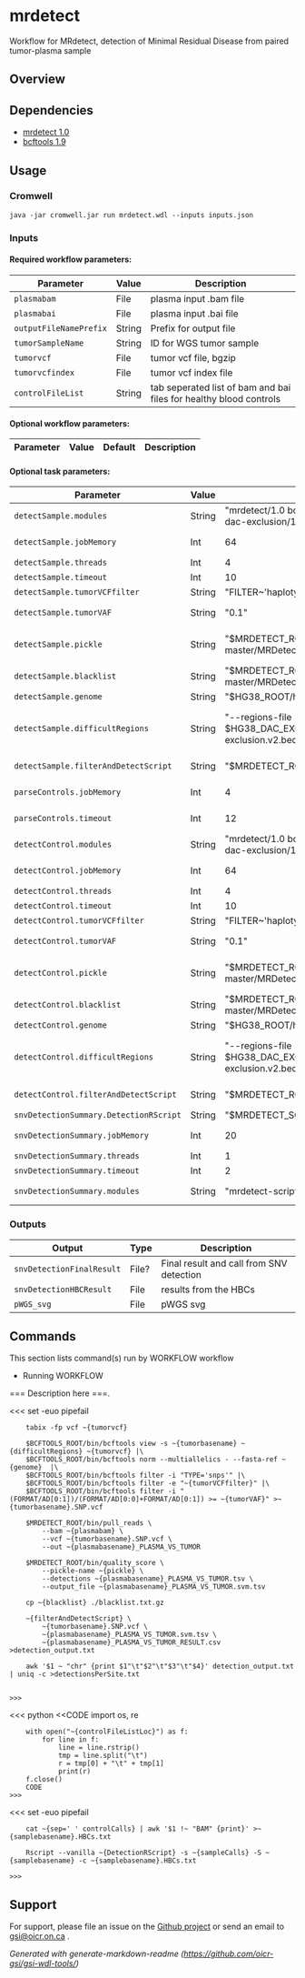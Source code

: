 # mrdetect

Workflow for MRdetect, detection of Minimal Residual Disease from paired tumor-plasma sample

## Overview

## Dependencies

* [mrdetect 1.0](https://ctl.cornell.edu/technology/mrdetect-license-request/)
* [bcftools 1.9](https://github.com/samtools/bcftools)


## Usage

### Cromwell
```
java -jar cromwell.jar run mrdetect.wdl --inputs inputs.json
```

### Inputs

#### Required workflow parameters:
Parameter|Value|Description
---|---|---
`plasmabam`|File|plasma input .bam file
`plasmabai`|File|plasma input .bai file
`outputFileNamePrefix`|String|Prefix for output file
`tumorSampleName`|String|ID for WGS tumor sample
`tumorvcf`|File|tumor vcf file, bgzip
`tumorvcfindex`|File|tumor vcf index file
`controlFileList`|String|tab seperated list of bam and bai files for healthy blood controls


#### Optional workflow parameters:
Parameter|Value|Default|Description
---|---|---|---


#### Optional task parameters:
Parameter|Value|Default|Description
---|---|---|---
`detectSample.modules`|String|"mrdetect/1.0 bcftools/1.9 hg38/p12 hg38-dac-exclusion/1.0"|Required environment modules
`detectSample.jobMemory`|Int|64|Memory allocated for this job (GB)
`detectSample.threads`|Int|4|Requested CPU threads
`detectSample.timeout`|Int|10|Hours before task timeout
`detectSample.tumorVCFfilter`|String|"FILTER~'haplotype' | FILTER~'clustered_events' | FILTER~'slippage' | FILTER~'weak_evidence' | FILTER~'strand_bias' | FILTER~'position' | FILTER~'normal_artifact' | FILTER~'multiallelic' | FILTER~'map_qual' | FILTER~'germline' | FILTER~'fragment' | FILTER~'contamination' | FILTER~'base_qual'"|set of filter calls to incl. in tumor VCF (any line with these flags will be included
`detectSample.tumorVAF`|String|"0.1"|Variant Allele Frequency for tumor VCF
`detectSample.pickle`|String|"$MRDETECT_ROOT/MRDetect-master/MRDetectSNV/trained_SVM.pkl"|trained pickle for detecting real tumor reads
`detectSample.blacklist`|String|"$MRDETECT_ROOT/MRDetect-master/MRDetectSNV/blacklist.txt.gz"|list of sites to exclude from analysis, gzipped
`detectSample.genome`|String|"$HG38_ROOT/hg38_random.fa"|Path to loaded genome .fa
`detectSample.difficultRegions`|String|"--regions-file $HG38_DAC_EXCLUSION_ROOT/hg38-dac-exclusion.v2.bed"|Path to .bed excluding difficult regions, string must include the flag --regions-file 
`detectSample.filterAndDetectScript`|String|"$MRDETECT_ROOT/bin/filterAndDetect"|location of filter and detect script
`parseControls.jobMemory`|Int|4|Memory for this task in GB
`parseControls.timeout`|Int|12|Timeout in hours, needed to override imposed limits
`detectControl.modules`|String|"mrdetect/1.0 bcftools/1.9 hg38/p12 hg38-dac-exclusion/1.0"|Required environment modules
`detectControl.jobMemory`|Int|64|Memory allocated for this job (GB)
`detectControl.threads`|Int|4|Requested CPU threads
`detectControl.timeout`|Int|10|Hours before task timeout
`detectControl.tumorVCFfilter`|String|"FILTER~'haplotype' | FILTER~'clustered_events' | FILTER~'slippage' | FILTER~'weak_evidence' | FILTER~'strand_bias' | FILTER~'position' | FILTER~'normal_artifact' | FILTER~'multiallelic' | FILTER~'map_qual' | FILTER~'germline' | FILTER~'fragment' | FILTER~'contamination' | FILTER~'base_qual'"|set of filter calls to incl. in tumor VCF (any line with these flags will be included
`detectControl.tumorVAF`|String|"0.1"|Variant Allele Frequency for tumor VCF
`detectControl.pickle`|String|"$MRDETECT_ROOT/MRDetect-master/MRDetectSNV/trained_SVM.pkl"|trained pickle for detecting real tumor reads
`detectControl.blacklist`|String|"$MRDETECT_ROOT/MRDetect-master/MRDetectSNV/blacklist.txt.gz"|list of sites to exclude from analysis, gzipped
`detectControl.genome`|String|"$HG38_ROOT/hg38_random.fa"|Path to loaded genome .fa
`detectControl.difficultRegions`|String|"--regions-file $HG38_DAC_EXCLUSION_ROOT/hg38-dac-exclusion.v2.bed"|Path to .bed excluding difficult regions, string must include the flag --regions-file 
`detectControl.filterAndDetectScript`|String|"$MRDETECT_ROOT/bin/filterAndDetect"|location of filter and detect script
`snvDetectionSummary.DetectionRScript`|String|"$MRDETECT_SCRIPTS_ROOT/bin/pwg_test.R"|location of pwg_test.R
`snvDetectionSummary.jobMemory`|Int|20|Memory allocated for this job (GB)
`snvDetectionSummary.threads`|Int|1|Requested CPU threads
`snvDetectionSummary.timeout`|Int|2|Hours before task timeout
`snvDetectionSummary.modules`|String|"mrdetect-scripts/1.0"|Required environment modules


### Outputs

Output | Type | Description
---|---|---
`snvDetectionFinalResult`|File?|Final result and call from SNV detection
`snvDetectionHBCResult`|File|results from the HBCs
`pWGS_svg`|File|pWGS svg


## Commands
 This section lists command(s) run by WORKFLOW workflow
 
 * Running WORKFLOW
 
 === Description here ===.
 
 <<<
 		set -euo pipefail
 
 		tabix -fp vcf ~{tumorvcf}
 
 		$BCFTOOLS_ROOT/bin/bcftools view -s ~{tumorbasename} ~{difficultRegions} ~{tumorvcf} |\
 		$BCFTOOLS_ROOT/bin/bcftools norm --multiallelics - --fasta-ref ~{genome}  |\
 		$BCFTOOLS_ROOT/bin/bcftools filter -i "TYPE='snps'" |\
 		$BCFTOOLS_ROOT/bin/bcftools filter -e "~{tumorVCFfilter}" |\
 		$BCFTOOLS_ROOT/bin/bcftools filter -i "(FORMAT/AD[0:1])/(FORMAT/AD[0:0]+FORMAT/AD[0:1]) >= ~{tumorVAF}" >~{tumorbasename}.SNP.vcf
 
 		$MRDETECT_ROOT/bin/pull_reads \
 			--bam ~{plasmabam} \
 			--vcf ~{tumorbasename}.SNP.vcf \
 			--out ~{plasmabasename}_PLASMA_VS_TUMOR
 
 		$MRDETECT_ROOT/bin/quality_score \
 			--pickle-name ~{pickle} \
 			--detections ~{plasmabasename}_PLASMA_VS_TUMOR.tsv \
 			--output_file ~{plasmabasename}_PLASMA_VS_TUMOR.svm.tsv
 
 		cp ~{blacklist} ./blacklist.txt.gz
 
 		~{filterAndDetectScript} \
 			~{tumorbasename}.SNP.vcf \
 			~{plasmabasename}_PLASMA_VS_TUMOR.svm.tsv \
 			~{plasmabasename}_PLASMA_VS_TUMOR_RESULT.csv >detection_output.txt
 
 		awk '$1 ~ "chr" {print $1"\t"$2"\t"$3"\t"$4}' detection_output.txt | uniq -c >detectionsPerSite.txt
 
 
 	>>>
 <<<
 		python <<CODE
 		import os, re
 
 		with open("~{controlFileListLoc}") as f:
 			for line in f:
 				line = line.rstrip()
 				tmp = line.split("\t")
 				r = tmp[0] + "\t" + tmp[1]
 				print(r)
 		f.close()
 		CODE
 	>>>
 <<<
 		set -euo pipefail
 
 		cat ~{sep=' ' controlCalls} | awk '$1 !~ "BAM" {print}' >~{samplebasename}.HBCs.txt
 
 		Rscript --vanilla ~{DetectionRScript} -s ~{sampleCalls} -S ~{samplebasename} -c ~{samplebasename}.HBCs.txt
 
 	>>>
 ## Support

For support, please file an issue on the [Github project](https://github.com/oicr-gsi) or send an email to gsi@oicr.on.ca .

_Generated with generate-markdown-readme (https://github.com/oicr-gsi/gsi-wdl-tools/)_
